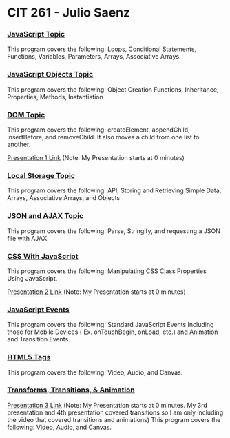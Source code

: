 # CIT 261 - Julio Saenz

### [JavaScript Topic](http://htmlpreview.github.io/?https://github.com/Saenz-Julio/CIT261/blob/master/CIT261/WebContent/JavaScript.html)  
This program covers the following: Loops, Conditional Statements, Functions, Variables, Parameters, Arrays, Associative Arrays.

### [JavaScript Objects Topic](http://htmlpreview.github.io/?https://github.com/Saenz-Julio/CIT261/blob/master/CIT261/WebContent/JavaScriptObjects.html)  
This program covers the following: Object Creation Functions, Inheritance, Properties, Methods, Instantiation

### [DOM Topic](http://htmlpreview.github.io/?https://github.com/Saenz-Julio/CIT261/blob/master/CIT261/WebContent/DrinkingWaterApp.html)  
This program covers the following: createElement, appendChild, insertBefore, and removeChild.  It also moves a child from one list to another.

[Presentation 1 Link](https://byui.zoom.us/recording/share/lpMyAmleTXd7tj6uvwnj0fb6MApHVEipGI90WTakp1-wIumekTziMw) (Note: My Presentation starts at 0 minutes)

### [Local Storage Topic](http://htmlpreview.github.io/?https://github.com/Saenz-Julio/CIT261/blob/master/CIT261/WebContent/DrinkingWaterApp.html) 
This program covers the following: API, Storing and Retrieving Simple Data, Arrays, Associative Arrays, and Objects

### [JSON and AJAX Topic](http://htmlpreview.github.io/?https://github.com/Saenz-Julio/CIT261/blob/master/CIT261/WebContent/DrinkingWaterApp.html)  
This program covers the following: Parse, Stringify, and requesting a JSON file with AJAX.

### [CSS With JavaScript](http://htmlpreview.github.io/?https://github.com/Saenz-Julio/CIT261/blob/master/CIT261/WebContent/DrinkingWaterApp.html)  
This program covers the following: Manipulating CSS Class Properties Using JavaScript.

[Presentation 2 Link](https://byui.zoom.us/recording/share/SGf0whbTyJxR-B9a-y3sWp6j5el72TJZX_u0C1s2i1qwIumekTziMw) (Note: My Presentation starts at 0 minutes)

### [JavaScript Events](http://htmlpreview.github.io/?https://github.com/Saenz-Julio/CIT261/blob/master/CIT261/WebContent/DrinkingWaterApp.html)  
This program covers the following: Standard JavaScript Events Including those for Mobile Devices ( Ex. onTouchBegin, onLoad, etc.) and Animation and Transition Events.

### [HTML5 Tags](http://htmlpreview.github.io/?https://github.com/Saenz-Julio/CIT261/blob/master/CIT261/WebContent/DrinkingWaterApp.html)  
This program covers the following: Video, Audio, and Canvas.

### [Transforms, Transitions, & Animation](http://htmlpreview.github.io/?https://github.com/Saenz-Julio/CIT261/blob/master/CIT261/WebContent/DrinkingWaterApp.html)  

[Presentation 3 Link](https://byui.zoom.us/recording/share/P18L0tX6SEBxWEjcgaIZHexFAMKeGw_PFuoi38u-rz-wIumekTziMw?startTime=1550720713000) (Note: My Presentation starts at 0 minutes.  My 3rd presentation and 4th presentation covered transitions so I am only including the video that covered transitions and animations)
This program covers the following: Video, Audio, and Canvas.
